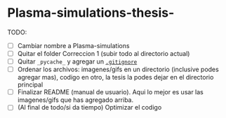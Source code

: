 # Plasma-simulations-thesis-

TODO:
- [ ] Cambiar nombre a Plasma-simulations
- [ ] Quitar el folder Correccion 1 (subir todo al directorio actual)
- [ ] Quitar `_pycache_` y agregar un [`.gitignore`](https://github.com/martinohanlon/flightlight/issues/1)
- [ ] Ordenar los archivos: imagenes/gifs en un directorio (inclusive podes agregar mas), codigo en otro, la tesis la podes dejar en el directorio principal
- [ ] Finalizar README (manual de usuario). Aqui lo mejor es usar las imagenes/gifs que has agregado arriba.
- [ ] (Al final de todo/si da tiempo) Optimizar el codigo

